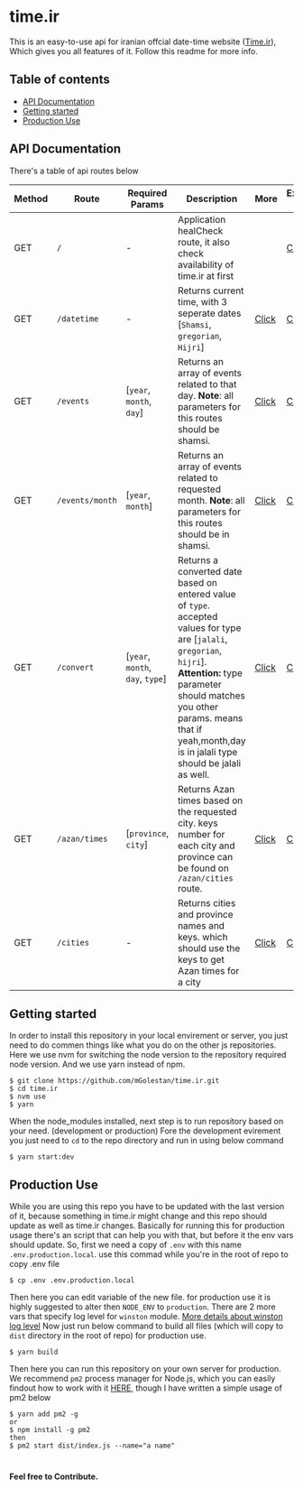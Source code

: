 # time.ir

This is an easy-to-use api for iranian offcial date-time website ([Time.ir](http://time.ir)), Which gives you all features of it. Follow this readme for more info.

## Table of contents

* [API Documentation](https://github.com/mGolestan/time.ir#api-documentation)
* [Getting started](https://github.com/mGolestan/time.ir#getting-started)
* [Production Use](https://github.com/mGolestan/time.ir#production-use)

## API Documentation

There's a table of api routes below

| Method | Route           | Required Params                  | Description                                                                                                                                                                                                                                                       | More                                                                                    | Example Calls                                                            |
| ------ | --------------- | -------------------------------- | ----------------------------------------------------------------------------------------------------------------------------------------------------------------------------------------------------------------------------------------------------------------- | --------------------------------------------------------------------------------------- | ------------------------------------------------------------------------ |
| GET    | `/`             | -                                | Application healCheck route, it also check availability of time.ir at first                                                                                                                                                                                       |                                                                                         | [Click](http://46.4.162.92/)                                             |
| GET    | `/datetime`     | -                                | Returns current time, with 3 seperate dates [`Shamsi`, `gregorian`, `Hijri`]                                                                                                                                                                                      | [Click](https://github.com/mGolestan/time.ir/blob/master/doc/routes/currentDateTime.md) | [Click](http://46.4.162.92/datetime)                                     |
| GET    | `/events`       | [`year`, `month`, `day`]         | Returns an array of events related to that day. **Note**: all parameters for this routes should be shamsi.                                                                                                                                                        | [Click](https://github.com/mGolestan/time.ir/blob/master/doc/routes/events.md)          | [Click](http://46.4.162.92/events?year=1397&month=07&day=14)             |
| GET    | `/events/month` | [`year`, `month`]                | Returns an array of events related to requested month. **Note**: all parameters for this routes should be in shamsi.                                                                                                                                              | [Click](https://github.com/mGolestan/time.ir/blob/master/doc/routes/monthEvents.md)     | [Click](http://46.4.162.92/events/month?year=1397&month=07)              |
| GET    | `/convert`      | [`year`, `month`, `day`, `type`] | Returns a converted date based on entered value of `type`. accepted values for type are [`jalali`, `gregorian`, `hijri`]. **Attention:** type parameter should matches you other params. means that if yeah,month,day is in jalali type should be jalali as well. | [Click](https://github.com/mGolestan/time.ir/blob/master/doc/routes/convertDate.md)     | [Click](http://46.4.162.92/convert?year=1397&month=7&day=19&type=jalali) |
| GET    | `/azan/times`   | [`province`, `city`]             | Returns Azan times based on the requested city. keys number for each city and province can be found on `/azan/cities` route.                                                                                                                                      | [Click](https://github.com/mGolestan/time.ir/blob/master/doc/routes/azan.md)            | [Click](http://46.4.162.92/azan/times?province=8&city=95)                |
| GET    | `/cities`       | -                                | Returns cities and province names and keys. which should use the keys to get Azan times for a city                                                                                                                                                                | [Click](https://github.com/mGolestan/time.ir/blob/master/doc/routes/cities.md)          | [Click](http://46.4.162.92/azan/cities)                                  |

## Getting started

In order to install this repository in your local envirement or server, you just need to do commen things like what you do on the other js repositories.
<br/>Here we use nvm for switching the node version to the repository required node version. And we use yarn instead of npm.

```
$ git clone https://github.com/mGolestan/time.ir.git
$ cd time.ir
$ nvm use
$ yarn
```

When the node_modules installed, next step is to run repository based on your need. (development or production)
Fore the development evirement you just need to `cd` to the repo directory and run in using below command

```
$ yarn start:dev
```

## Production Use

While you are using this repo you have to be updated with the last version of it, because something in time.ir might change and this repo should update as well as time.ir changes.
Basically for running this for production usage there's an script that can help you with that, but before it the env vars should update. So, first we need a copy of `.env` with this name `.env.production.local`. use this commad while you're in the root of repo to copy .env file

```
$ cp .env .env.production.local
```

Then here you can edit variable of the new file. for production use it is highly suggested to alter then `NODE_ENV` to `production`.
There are 2 more vars that specify log level for `winston` module. [More details about winston log level](https://github.com/winstonjs/winston#logging)
Now just run below command to build all files (which will copy to `dist` directory in the root of repo) for production use.

```
$ yarn build
```

Then here you can run this repository on your own server for production. We recommend `pm2` process manager for Node.js, which you can easily findout how to work with it [HERE](https://pm2.io/runtime/), though I have written a simple usage of pm2 below

```
$ yarn add pm2 -g
or
$ npm install -g pm2
then
$ pm2 start dist/index.js --name="a name"
```

#

**Feel free to Contribute.**
